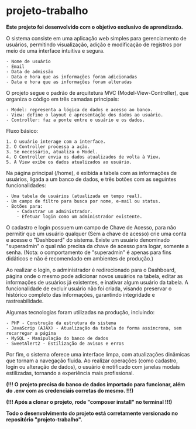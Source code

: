 # projeto-trabalho

**Este projeto foi desenvolvido com o objetivo exclusivo de aprendizado.**

O sistema consiste em uma aplicação web simples para gerenciamento de usuários, permitindo visualização, adição e modificação de registros por meio de uma interface intuitiva e segura.

    - Nome de usuário
    - Email
    - Data de admissão
    - Data e hora que as informações foram adicionadas
    - Data e hora que as informações foram alteradas

O projeto segue o padrão de arquitetura MVC (Model-View-Controller), que organiza o código em três camadas principais:

    - Model: representa a lógica de dados e acesso ao banco.
    - View: define o layout e apresentação dos dados ao usuário.
    - Controller: faz a ponte entre o usuário e os dados.

Fluxo básico:

    1. O usuário interage com a interface.
    2. O Controller processa a ação.
    3. Se necessário, atualiza o Model.
    4. O Controller envia os dados atualizados de volta à View.
    5. A View exibe os dados atualizados ao usuário. 

Na página principal (/home), é exibida a tabela com as informações de usuários, ligada a um banco de dados, e três botões com as seguintes funcionalidades:

    - Uma tabela de usuários (atualizada em tempo real).
    - Um campo de filtro para busca por nome, e-mail ou status.
    - Botões para:
        - Cadastrar um administrador.
        - Efetuar login como um administrador existente.

O cadastro e login possuem um campo de Chave de Acesso, para não permitir que um usuário qualquer (Sem a chave de acesso) crie uma conta e acesse o "Dashboard" do sistema.
Existe um usuário denominado "superadmin" o qual não precisa da chave de acesso para logar, somente a senha. (Nota: o comportamento de "superadmin" é apenas para fins didáticos e não é recomendado em ambientes de produção.)

Ao realizar o login, o administrador é redirecionado para o Dashboard, página onde o mesmo pode adicionar novos usuários na tabela, editar as informações de usuários já existentes, e inativar algum usuário da tabela. A funcionalidade de excluir usuário não foi criada, visando preservar o histórico completo das informações, garantindo integridade e rastreabilidade.

Algumas tecnologias foram utilizadas na produção, incluindo:

    - PHP - Construção da estrutura do sistema
    - JavaScrip (AJAX) - Atualização da tabela de forma assíncrona, sem recarregar a página
    - MySQL - Manipulação do banco de dados
    - SweetAlert2 - Estilização de avisos e erros

Por fim, o sistema oferece uma interface limpa, com atualizações dinâmicas que tornam a navegação fluida. Ao realizar operações (como cadastro, login ou alteração de dados), o usuário é notificado com janelas modais estilizadas, tornando a experiência mais profissional.

**(!!! O projeto precisa do banco de dados importado para funcionar, além do .env com as credenciais corretas do mesmo. !!!)**

**(!!! Após a clonar o projeto, rode "composer install" no terminal !!!)**



 **Todo o desenvolvimento do projeto está corretamente versionado no repositório "projeto-trabalho".** 

    


